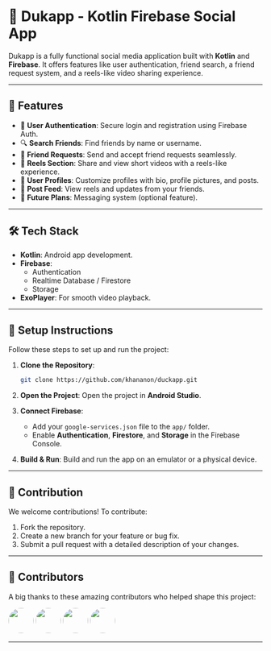 # 🔗 Dukapp - Kotlin Firebase Social App

Dukapp is a fully functional social media application built with **Kotlin** and **Firebase**. It offers features like user authentication, friend search, a friend request system, and a reels-like video sharing experience.

---

## 🚀 Features

- 🔐 **User Authentication**: Secure login and registration using Firebase Auth.
- 🔍 **Search Friends**: Find friends by name or username.
- 🤝 **Friend Requests**: Send and accept friend requests seamlessly.
- 🎥 **Reels Section**: Share and view short videos with a reels-like experience.
- 🧾 **User Profiles**: Customize profiles with bio, profile pictures, and posts.
- 🧵 **Post Feed**: View reels and updates from your friends.
- 💬 **Future Plans**: Messaging system (optional feature).

---

## 🛠️ Tech Stack

- **Kotlin**: Android app development.
- **Firebase**:
  - Authentication
  - Realtime Database / Firestore
  - Storage
- **ExoPlayer**: For smooth video playback.

---

## 🔧 Setup Instructions

Follow these steps to set up and run the project:

1. **Clone the Repository**:
   ```bash
   git clone https://github.com/khananon/duckapp.git
   ```
2. **Open the Project**:
   Open the project in **Android Studio**.

3. **Connect Firebase**:
   - Add your `google-services.json` file to the `app/` folder.
   - Enable **Authentication**, **Firestore**, and **Storage** in the Firebase Console.

4. **Build & Run**:
   Build and run the app on an emulator or a physical device.

---

## 🤝 Contribution

We welcome contributions! To contribute:

1. Fork the repository.
2. Create a new branch for your feature or bug fix.
3. Submit a pull request with a detailed description of your changes.

---

## 👥 Contributors

A big thanks to these amazing contributors who helped shape this project:

<a href="https://github.com/khananon"><img src="https://avatars.githubusercontent.com/khananon" width="50" style="border-radius: 50%;"/></a>
<a href="https://github.com/Vaib215"><img src="https://avatars.githubusercontent.com/Vaib215" width="50" style="border-radius: 50%;"/></a>
<a href="https://github.com/uniquesonu"><img src="https://avatars.githubusercontent.com/uniquesonu" width="50" style="border-radius: 50%;"/></a>
<a href="https://github.com/ZoroGPS-coder"><img src="https://avatars.githubusercontent.com/ZoroGPS-coder" width="50" style="border-radius: 50%;"/></a>

---


